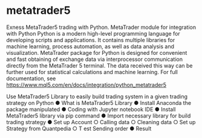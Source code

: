 # metatrader5
Exness MetaTrader5 trading with Python.
MetaTrader module for integration with Python
Python is a modern high-level programming language for developing scripts and applications. It contains multiple libraries for machine learning, process automation, as well as data analysis and visualization.
MetaTrader package for Python is designed for convenient and fast obtaining of exchange data via interprocessor communication directly from the MetaTrader 5 terminal. The data received this way can be further used for statistical calculations and machine learning.
For full documentation, see https://www.mql5.com/en/docs/integration/python_metatrader5

Use MetaTrader5 Library to easily build trading system in a given trading strategy on Python
● What is MetaTrader5 Library
● Install Anaconda the package manipulated
● Coding with Jupyter notebook IDE
● Install MetaTrader5 library via pip command
● Import necessary library for build trading strategy
● Set up Account
○ Calling data
○ Cleaning data
○ Set up Strategy from Quantpedia
○ T est Sending order
● Result
